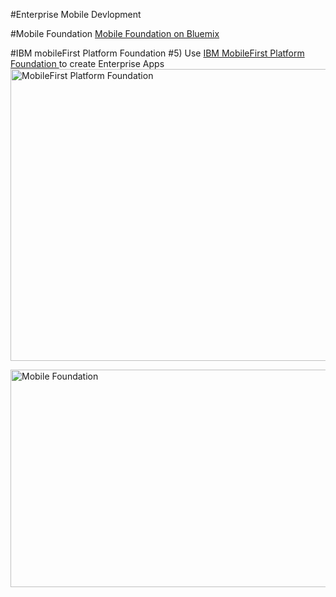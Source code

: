 #Enterprise Mobile Devlopment

#Mobile Foundation
<a href="https://console.ng.bluemix.net/catalog/services/mobile-foundation/">Mobile Foundation on Bluemix</a>

#IBM mobileFirst Platform Foundation
#5) Use <a href="https://www.ibm.com/support/knowledgecenter/SSHS8R_8.0.0/wl_welcome.html">IBM MobileFirst Platform Foundation </a> to create Enterprise Apps
<a data-flickr-embed="true"  href="https://www.flickr.com/photos/dpu/29385604150/in/dateposted-public/" title="MobileFirst Platform Foundation"><img src="https://c7.staticflickr.com/9/8217/29385604150_783b031df4_z.jpg" width="640" height="467" alt="MobileFirst Platform Foundation"></a><script async src="//embedr.flickr.com/assets/client-code.js" charset="utf-8"></script>


<a data-flickr-embed="true"  href="https://www.flickr.com/photos/dpu/29050351724/in/dateposted-public/" title="Mobile Foundation"><img src="https://c5.staticflickr.com/9/8453/29050351724_87ae13bfb6_z.jpg" width="640" height="348" alt="Mobile Foundation"></a><script async src="//embedr.flickr.com/assets/client-code.js" charset="utf-8"></script>
